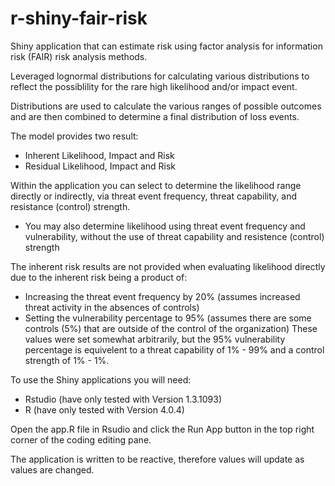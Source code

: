 # r-shiny-fair-risk
Shiny application that can estimate risk using factor analysis for information risk (FAIR) risk analysis methods.

Leveraged lognormal distributions for calculating various distributions to reflect the possiblility for the rare high likelihood and/or impact event.

Distributions are used to calculate the various ranges of possible outcomes and are then combined to determine a final distribution of loss events.

The model provides two result:
  - Inherent Likelihood, Impact and Risk
  - Residual Likelihood, Impact and Risk


Within the application you can select to determine the likelihood range directly or indirectly, via threat event frequency, threat capability, and resistance (control) strength.
  - You may also determine likelihood using threat event frequency and vulnerability, without the use of threat capability and resistence (control) strength

The inherent risk results are not provided when evaluating likelihood directly due to the inherent risk being a product of:
  - Increasing the threat event frequency by 20% (assumes increased threat activity in the absences of controls)
  - Setting the vulnerability percentage to 95% (assumes there are some controls (5%) that are outside of the control of the organization)
These values were set somewhat arbitrarily, but the 95% vulnerability percentage is equivelent to a threat capability of 1% - 99% and a control strength of 1% - 1%.

To use the Shiny applications you will need:
  - Rstudio (have only tested with Version 1.3.1093)
  - R (have only tested with Version 4.0.4)

Open the app.R file in Rsudio and click the Run App button in the top right corner of the coding editing pane.

The application is written to be reactive, therefore values will update as values are changed.
